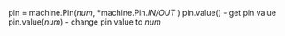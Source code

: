 pin = machine.Pin(*num*, \*machine.Pin.*IN/OUT* )
pin.value() - get pin value
pin.value(*num*) - change pin value to *num*


